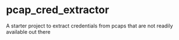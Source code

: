 # pcap_cred_extractor
A starter project to extract credentials from pcaps that are not readily available out there
